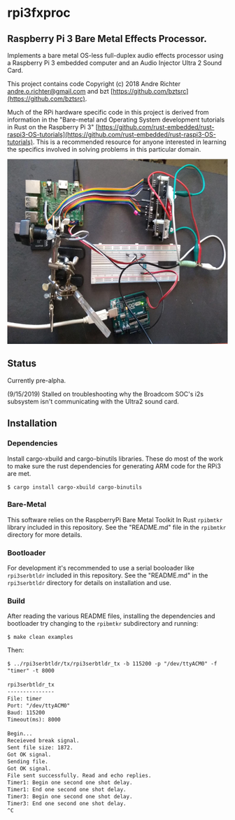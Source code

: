 # rpi3fxproc
## Raspberry Pi 3 Bare Metal Effects Processor. 

Implements a bare metal OS-less full-duplex audio effects processor using a Raspberry Pi 3 embedded computer and an Audio Injector Ultra 2 Sound Card.

This project contains code Copyright (c) 2018 Andre Richter <andre.o.richter@gmail.com> and bzt [https://github.com/bztsrc](https://github.com/bztsrc). 

Much of the RPi hardware specific code in this project is derived from information in the "Bare-metal and Operating System development tutorials in Rust on the Raspberry Pi 3" [https://github.com/rust-embedded/rust-raspi3-OS-tutorials](https://github.com/rust-embedded/rust-raspi3-OS-tutorials). This is a recommended resource for anyone interested in learning the specifics involved in solving problems in this particular domain.

<img src="dev_setup.jpg" alt="Current development setup." height="423" width="640"/>

## Status

Currently pre-alpha.

(9/15/2019) Stalled on troubleshooting why the Broadcom SOC's i2s subsystem isn't communicating with the Ultra2 sound card.

## Installation

### Dependencies

Install cargo-xbuild and cargo-binutils libraries. These do most of the work to make sure the rust dependencies for generating ARM code for the RPi3 are met.

```
$ cargo install cargo-xbuild cargo-binutils
```

### Bare-Metal

This software relies on the RaspberryPi Bare Metal Toolkit In Rust `rpibmtkr` library included in this repository. See the "README.md" file in the `rpibmtkr` directory for more details.

### Bootloader

For development it's recommended to use a serial booloader like `rpi3serbtldr` included in this repository. See the "README.md" in the `rpi3serbtldr` directory for details on installation and use.

### Build

After reading the various README files, installing the dependencies and bootloader try changing to the `rpibmtkr` subdirectory and running:

```
$ make clean examples
```

Then:

```
$ ../rpi3serbtldr/tx/rpi3serbtldr_tx -b 115200 -p "/dev/ttyACM0" -f "timer" -t 8000

rpi3serbtldr_tx
---------------
File: timer
Port: "/dev/ttyACM0"
Baud: 115200
Timeout(ms): 8000

Begin...
Receieved break signal.
Sent file size: 1872.
Got OK signal.
Sending file.
Got OK signal.
File sent successfully. Read and echo replies.
Timer1: Begin one second one shot delay.
Timer1: End one second one shot delay.
Timer3: Begin one second one shot delay.
Timer3: End one second one shot delay.
^C
```
